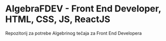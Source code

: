 # AlgebraFDEV - Front End Developer, HTML, CSS, JS, ReactJS
Repozitorij za potrebe Algebrinog tečaja za Front End Developera
